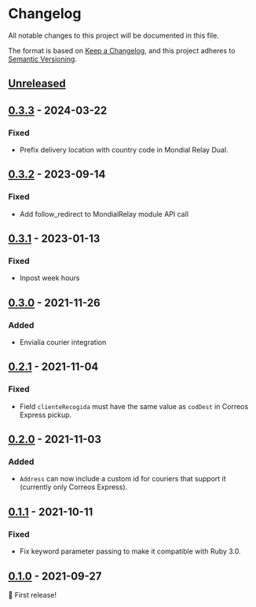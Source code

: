 # Changelog
All notable changes to this project will be documented in this file.

The format is based on [Keep a Changelog](https://keepachangelog.com/en/1.0.0/),
and this project adheres to [Semantic Versioning](https://semver.org/spec/v2.0.0.html).

## [Unreleased]

## [0.3.3] - 2024-03-22
### Fixed
- Prefix delivery location with country code in Mondial Relay Dual.

## [0.3.2] - 2023-09-14
### Fixed
- Add follow_redirect to MondialRelay module API call

## [0.3.1] - 2023-01-13
### Fixed
- Inpost week hours

## [0.3.0] - 2021-11-26
### Added
- Envialia courier integration

## [0.2.1] - 2021-11-04
### Fixed
- Field `clienteRecogida` must have the same value as `codDest` in Correos Express pickup.

## [0.2.0] - 2021-11-03
### Added
- `Address` can now include a custom id for couriers that support it (currently only Correos Express).

## [0.1.1] - 2021-10-11
### Fixed
- Fix keyword parameter passing to make it compatible with Ruby 3.0.

## [0.1.0] - 2021-09-27
🎉 First release!

[Unreleased]: https://github.com/ecommerce-ventures/deliveries/compare/v0.3.3...HEAD
[0.3.3]: https://github.com/ecommerce-ventures/deliveries/compare/v0.3.2...v0.3.3
[0.3.2]: https://github.com/ecommerce-ventures/deliveries/compare/v0.3.1...v0.3.2
[0.3.1]: https://github.com/ecommerce-ventures/deliveries/compare/v0.3.0...v0.3.1
[0.3.0]: https://github.com/ecommerce-ventures/deliveries/compare/v0.2.1...v0.3.0
[0.2.1]: https://github.com/ecommerce-ventures/deliveries/compare/v0.2.0...v0.2.1
[0.2.0]: https://github.com/ecommerce-ventures/deliveries/compare/v0.1.1...v0.2.0
[0.1.1]: https://github.com/ecommerce-ventures/deliveries/compare/v0.1.0...v0.1.1
[0.1.0]: https://github.com/ecommerce-ventures/deliveries/releases/tag/v0.1.0
